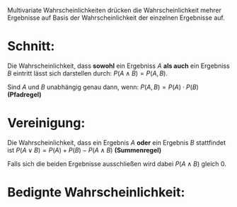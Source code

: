Multivariate Wahrscheinlichkeiten drücken die Wahrscheinlichkeit mehrer Ergebnisse auf Basis der Wahrscheinlichkeit der einzelnen Ergebnisse auf.
# Schnitt:
Die Wahrscheinlichkeit, dass **sowohl** ein Ergebniss $A$ **als auch** ein Ergebniss $B$ eintritt lässt sich darstellen durch:
$P(A \land B) = P(A, B)$.

Sind $A$ und $B$ unabhängig genau dann, wenn:
$P(A, B) = P(A) \cdot P(B)$ **(Pfadregel)**
# Vereinigung:
Die Wahrscheinlichkeit, dass ein Ergebnis $A$ **oder** ein Ergebnis $B$ stattfindet ist
$P(A \lor B) = P(A) + P(B) - P(A \land B)$ **(Summenregel)**

Falls sich die beiden Ergebnisse ausschließen wird dabei $P(A \land B)$ gleich $0$. 
# Bedignte Wahrscheinlichkeit:
